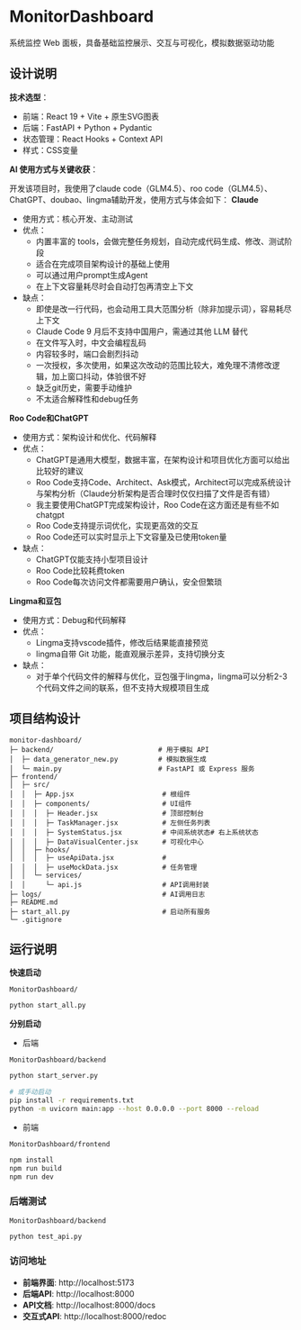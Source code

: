 # MonitorDashboard
系统监控 Web 面板，具备基础监控展示、交互与可视化，模拟数据驱动功能

## 设计说明
**技术选型**：
- 前端：React 19 + Vite + 原生SVG图表
- 后端：FastAPI + Python + Pydantic
- 状态管理：React Hooks + Context API
- 样式：CSS变量

**AI 使用方式与关键收获**：

开发该项目时，我使用了claude code（GLM4.5）、roo code（GLM4.5）、ChatGPT、doubao、lingma辅助开发，使用方式与体会如下：
**Claude**
- 使用方式：核心开发、主动测试
- 优点：
	- 内置丰富的 tools，会做完整任务规划，自动完成代码生成、修改、测试阶段
	- 适合在完成项目架构设计的基础上使用
	- 可以通过用户prompt生成Agent
	- 在上下文容量耗尽时会自动打包再清空上下文
- 缺点：
	- 即使是改一行代码，也会动用工具大范围分析（除非加提示词），容易耗尽上下文
	- Claude Code 9 月后不支持中国用户，需通过其他 LLM 替代
	- 在文件写入时，中文会编程乱码
	- 内容较多时，端口会剧烈抖动
	- 一次授权，多次使用，如果这次改动的范围比较大，难免理不清修改逻辑，加上窗口抖动，体验很不好
	- 缺乏git历史，需要手动维护
	- 不太适合解释性和debug任务
	
**Roo Code和ChatGPT**
- 使用方式：架构设计和优化、代码解释
- 优点：
	- ChatGPT是通用大模型，数据丰富，在架构设计和项目优化方面可以给出比较好的建议
	- Roo Code支持Code、Architect、Ask模式，Architect可以完成系统设计与架构分析（Claude分析架构是否合理时仅仅扫描了文件是否有错）
	- 我主要使用ChatGPT完成架构设计，Roo Code在这方面还是有些不如chatgpt
	- Roo Code支持提示词优化，实现更高效的交互
	- Roo Code还可以实时显示上下文容量及已使用token量
- 缺点：
	- ChatGPT仅能支持小型项目设计
	- Roo Code比较耗费token
	- Roo Code每次访问文件都需要用户确认，安全但繁琐

**Lingma和豆包**
- 使用方式：Debug和代码解释
- 优点：
	- Lingma支持vscode插件，修改后结果能直接预览
	- lingma自带 Git 功能，能直观展示差异，支持切换分支
- 缺点：
	- 对于单个代码文件的解释与优化，豆包强于lingma，lingma可以分析2-3个代码文件之间的联系，但不支持大规模项目生成

## 项目结构设计
```
monitor-dashboard/
├─ backend/                          # 用于模拟 API
│  ├─ data_generator_new.py          # 模拟数据生成
│  └─ main.py                        # FastAPI 或 Express 服务
├─ frontend/
│  ├─ src/
│  │  ├─ App.jsx                      # 根组件
│  │  ├─ components/                  # UI组件
│  │  │  ├─ Header.jsx                # 顶部控制台
│  │  │  ├─ TaskManager.jsx           # 左侧任务列表
│  │  │  ├─ SystemStatus.jsx          # 中间系统状态# 右上系统状态
│  │  │  ├─ DataVisualCenter.jsx      # 可视化中心
│  │  ├─ hooks/                       
│  │  │  ├─ useApiData.jsx            # 
│  │  │  ├─ useMockData.jsx           # 任务管理
│  │  └─ services/            
│  │     └─ api.js                    # API调用封装
├─ logs/                              # AI调用日志
├─ README.md
├─ start_all.py                       # 启动所有服务
└─ .gitignore
```

## 运行说明
**快速启动** 

`MonitorDashboard/`
```bash
python start_all.py
```

**分别启动**

- 后端 

`MonitorDashboard/backend`
```bash
python start_server.py

# 或手动启动
pip install -r requirements.txt
python -m uvicorn main:app --host 0.0.0.0 --port 8000 --reload
```

- 前端 

`MonitorDashboard/frontend`
```bash
npm install
npm run build
npm run dev
```

### 后端测试 
`MonitorDashboard/backend`
```bash
python test_api.py
```

### 访问地址

- **前端界面**: http://localhost:5173
- **后端API**: http://localhost:8000
- **API文档**: http://localhost:8000/docs
- **交互式API**: http://localhost:8000/redoc
